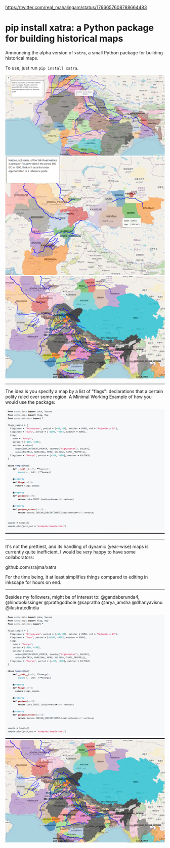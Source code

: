 
https://twitter.com/real_mahalingam/status/1766657608788664483
# pip install xatra: a Python package for building historical maps

Announcing the alpha version of `xatra`, a small Python package for building historical maps.

To use, just run `pip install xatra`.

![india](../-attachments/xatra/india.png)
![silkrd](../-attachments/xatra/silkrd.png)
![indosphere](../-attachments/xatra/indosphere.png)

---

The idea is you specify a map by a list of "flags": declarations that a certain polity ruled over some region. A Minimal Working Example of how you would use the package:

![code](../-attachments/xatra/code.png)

---
It's not the prettiest, and its handling of dynamic (year-wise) maps is currently quite inefficient. I would be *very* happy to have some collaborators:

github.com/srajma/xatra

For the time being, it at least simplifies things compared to editing in inkscape for hours on end.

---

Besides my followers, might be of interest to: @gandaberunda4, @hindookissinger @prathgodbole @sapratha @arya_amsha @dhanyavisnu @ilustratedIndia

![code](../-attachments/xatra/code.png)
![indosphere](../-attachments/xatra/indosphere.png)
